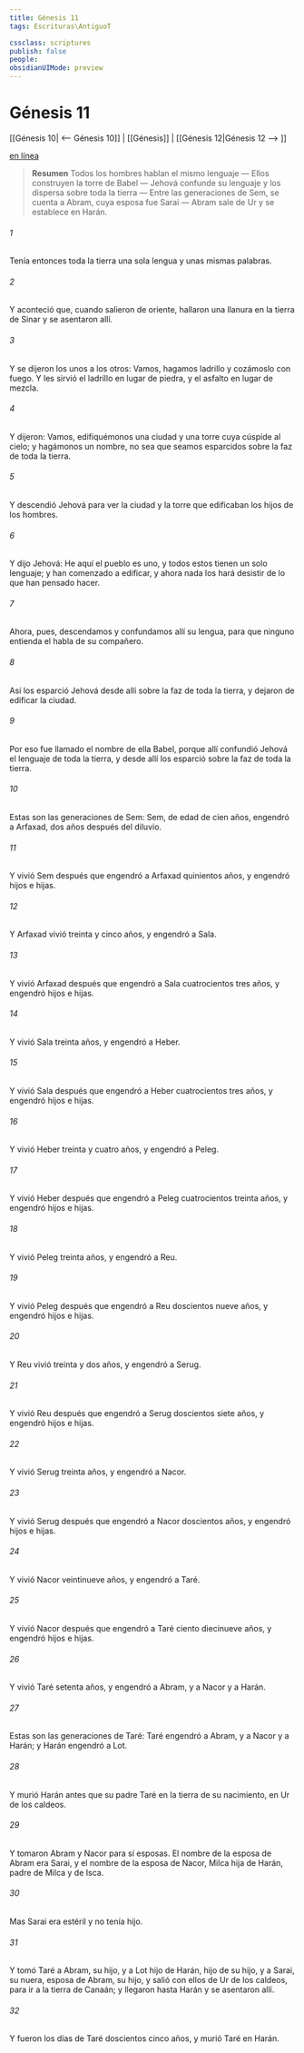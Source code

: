 ```yaml
---
title: Génesis 11
tags: Escrituras\AntiguoT

cssclass: scriptures
publish: false
people:
obsidianUIMode: preview
---
```


# Génesis 11
[[Génesis 10| <-- Génesis 10]] | [[Génesis]] | [[Génesis 12|Génesis 12 --> ]]

[en línea](https://churchofjesuschrist.org/study/scriptures/ot/gen/11?lang=spa)

> __Resumen__
Todos los hombres hablan el mismo lenguaje — Ellos construyen la torre de Babel — Jehová confunde su lenguaje y los dispersa sobre toda la tierra — Entre las generaciones de Sem, se cuenta a Abram, cuya esposa fue Sarai — Abram sale de Ur y se establece en Harán.

###### 1 
Tenía entonces toda la tierra una sola lengua y unas mismas palabras.

###### 2 
Y aconteció que, cuando salieron de oriente, hallaron una llanura en la tierra de Sinar y se asentaron allí.

###### 3 
Y se dijeron los unos a los otros: Vamos, hagamos ladrillo y cozámoslo con fuego. Y les sirvió el ladrillo en lugar de piedra, y el asfalto en lugar de mezcla.

###### 4 
Y dijeron: Vamos, edifiquémonos una ciudad y una torre cuya cúspide  al cielo; y hagámonos un nombre, no sea que seamos esparcidos sobre la faz de toda la tierra.

###### 5 
Y descendió Jehová para ver la ciudad y la torre que edificaban los hijos de los hombres.

###### 6 
Y dijo Jehová: He aquí el pueblo es uno, y todos estos tienen un solo lenguaje; y han comenzado a edificar, y ahora nada los hará desistir de lo que han pensado hacer.

###### 7 
Ahora, pues, descendamos y confundamos allí su lengua, para que ninguno entienda el habla de su compañero.

###### 8 
Así los esparció Jehová desde allí sobre la faz de toda la tierra, y dejaron de edificar la ciudad.

###### 9 
Por eso fue llamado el nombre de ella Babel, porque allí confundió Jehová el lenguaje de toda la tierra, y desde allí los esparció sobre la faz de toda la tierra.

###### 10 
Estas son las generaciones de Sem: Sem, de edad de cien años, engendró a Arfaxad, dos años después del diluvio.

###### 11 
Y vivió Sem después que engendró a Arfaxad quinientos años, y engendró hijos e hijas.

###### 12 
Y Arfaxad vivió treinta y cinco años, y engendró a Sala.

###### 13 
Y vivió Arfaxad después que engendró a Sala cuatrocientos tres años, y engendró hijos e hijas.

###### 14 
Y vivió Sala treinta años, y engendró a Heber.

###### 15 
Y vivió Sala después que engendró a Heber cuatrocientos tres años, y engendró hijos e hijas.

###### 16 
Y vivió Heber treinta y cuatro años, y engendró a Peleg.

###### 17 
Y vivió Heber después que engendró a Peleg cuatrocientos treinta años, y engendró hijos e hijas.

###### 18 
Y vivió Peleg treinta años, y engendró a Reu.

###### 19 
Y vivió Peleg después que engendró a Reu doscientos nueve años, y engendró hijos e hijas.

###### 20 
Y Reu vivió treinta y dos años, y engendró a Serug.

###### 21 
Y vivió Reu después que engendró a Serug doscientos siete años, y engendró hijos e hijas.

###### 22 
Y vivió Serug treinta años, y engendró a Nacor.

###### 23 
Y vivió Serug después que engendró a Nacor doscientos años, y engendró hijos e hijas.

###### 24 
Y vivió Nacor veintinueve años, y engendró a Taré.

###### 25 
Y vivió Nacor después que engendró a Taré ciento diecinueve años, y engendró hijos e hijas.

###### 26 
Y vivió Taré setenta años, y engendró a Abram, y a Nacor y a Harán.

###### 27 
Estas son las generaciones de Taré: Taré engendró a Abram, y a Nacor y a Harán; y Harán engendró a Lot.

###### 28 
Y murió Harán antes que su padre Taré en la tierra de su nacimiento, en Ur de los caldeos.

###### 29 
Y tomaron Abram y Nacor para sí esposas. El nombre de la esposa de Abram era Sarai, y el nombre de la esposa de Nacor, Milca hija de Harán, padre de Milca y de Isca.

###### 30 
Mas Sarai era estéril y no tenía hijo.

###### 31 
Y tomó Taré a Abram, su hijo, y a Lot hijo de Harán, hijo de su hijo, y a Sarai, su nuera, esposa de Abram, su hijo, y salió con ellos de Ur de los caldeos, para ir a la tierra de Canaán; y llegaron hasta Harán y se asentaron allí.

###### 32 
Y fueron los días de Taré doscientos cinco años, y murió Taré en Harán.


